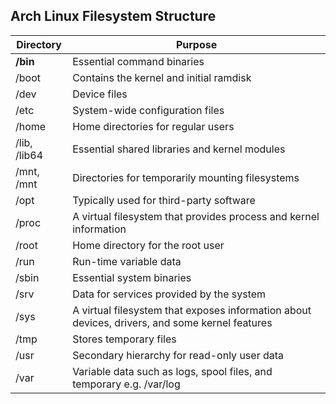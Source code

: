 ## Arch Linux Filesystem Structure

| Directory | Purpose |
| --- | --- |
| **/bin** | Essential command binaries |
| /boot | Contains the kernel and initial ramdisk |
| /dev | Device files |
| /etc | System-wide configuration files |
| /home | Home directories for regular users |
| /lib, /lib64 | Essential shared libraries and kernel modules |
| /mnt, /mnt | Directories for temporarily mounting filesystems |
| /opt | Typically used for third-party software |
| /proc | A virtual filesystem that provides process and kernel information |
| /root | Home directory for the root user |
| /run | Run-time variable data |
| /sbin | Essential system binaries |
| /srv | Data for services provided by the system |
| /sys | A virtual filesystem that exposes information about devices, drivers, and some kernel features |
| /tmp | Stores temporary files |
| /usr | Secondary hierarchy for read-only user data |
| /var | Variable data such as logs, spool files, and temporary e.g. /var/log |